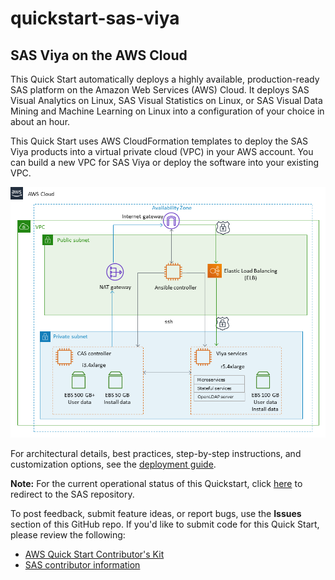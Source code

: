 # quickstart-sas-viya
## SAS Viya on the AWS Cloud

This Quick Start automatically deploys a highly available, production-ready SAS platform on the Amazon Web Services (AWS) Cloud. It deploys SAS Visual Analytics on Linux, SAS Visual Statistics on Linux, or SAS Visual Data Mining and Machine Learning on Linux into a configuration of your choice in about an hour.

This Quick Start uses AWS CloudFormation templates to deploy the SAS Viya products into a virtual private cloud (VPC) in your AWS account. You can build a new VPC for SAS Viya or deploy the software into your existing VPC.

![Quick Start SAS Viya Design Architecture](images/sas-viya-architecture-diagram.PNG)

For architectural details, best practices, step-by-step instructions, and customization options, see the [deployment guide](https://fwd.aws/egGGR).

**Note:** For the current operational status of this Quickstart, click [here](https://github.com/sassoftware/quickstart-sas-viya/tree/master) to redirect to the SAS repository.

To post feedback, submit feature ideas, or report bugs, use the **Issues** section of this GitHub repo.
If you'd like to submit code for this Quick Start, please review the following:
* [AWS Quick Start Contributor's Kit](https://aws-quickstart.github.io/)
* [SAS contributor information](CONTRIBUTING.md)
